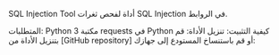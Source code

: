 SQL Injection Tool
أداة لفحص ثغرات SQL Injection في الروابط.

المتطلبات:
Python 3
مكتبة requests في Python
كيفية التثبيت:
تنزيل الأداة: قم بتنزيل الأداة من [GitHub repository] أو قم باستنساخ المستودع إلى جهازك:
